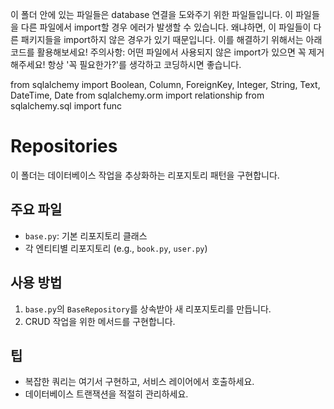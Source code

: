 이 폴더 안에 있는 파일들은 database 연결을 도와주기 위한 파일들입니다.
이 파일들을 다른 파일에서 import할 경우 에러가 발생할 수 있습니다. 왜냐하면, 이 파일들이 다른 패키지들을 import하지 않은 경우가 있기 때문입니다. 이를 해결하기 위해서는 아래 코드를 활용해보세요! 주의사항: 어떤 파일에서 사용되지 않은 import가 있으면 꼭 제거해주세요! 항상 '꼭 필요한가?'를 생각하고 코딩하시면 좋습니다.


from sqlalchemy import Boolean, Column, ForeignKey, Integer, String, Text, DateTime, Date
from sqlalchemy.orm import relationship
from sqlalchemy.sql import func

# Repositories

이 폴더는 데이터베이스 작업을 추상화하는 리포지토리 패턴을 구현합니다.

## 주요 파일

- `base.py`: 기본 리포지토리 클래스
- 각 엔티티별 리포지토리 (e.g., `book.py`, `user.py`)

## 사용 방법

1. `base.py`의 `BaseRepository`를 상속받아 새 리포지토리를 만듭니다.
2. CRUD 작업을 위한 메서드를 구현합니다.

## 팁

- 복잡한 쿼리는 여기서 구현하고, 서비스 레이어에서 호출하세요.
- 데이터베이스 트랜잭션을 적절히 관리하세요.